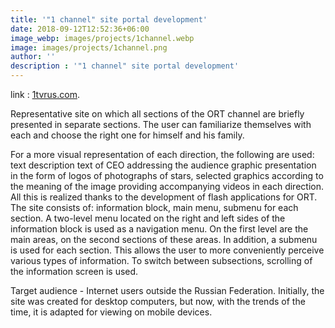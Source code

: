 ```yaml
---
title: '"1 channel" site portal development'
date: 2018-09-12T12:52:36+06:00
image_webp: images/projects/1channel.webp
image: images/projects/1channel.png
author: ''
description : '"1 channel" site portal development'
---
```

link : [1tvrus.com]( https://eng.1tvrus.com/).

Representative site on which all sections of the ORT channel are briefly presented in separate sections. The user can familiarize themselves with each and choose the right one for himself and his family.

For a more visual representation of each direction, the following are used: text description text of CEO addressing the audience graphic presentation in the form of logos of photographs of stars, selected graphics according to the meaning of the image providing accompanying videos in each direction. All this is realized thanks to the development of flash applications for ORT.
The site consists of: information block, main menu, submenu for each section.
A two-level menu located on the right and left sides of the information block is used as a navigation menu. On the first level are the main areas, on the second sections of these areas. In addition, a submenu is used for each section. This allows the user to more conveniently perceive various types of information. To switch between subsections, scrolling of the information screen is used.

Target audience - Internet users outside the Russian Federation. Initially, the site was created for desktop computers, but now, with the trends of the time, it is adapted for viewing on mobile devices.